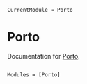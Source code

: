 ```@meta
CurrentModule = Porto
```

# Porto

Documentation for [Porto](https://github.com/phil-lo/Porto.jl).

```@index
```

```@autodocs
Modules = [Porto]
```
